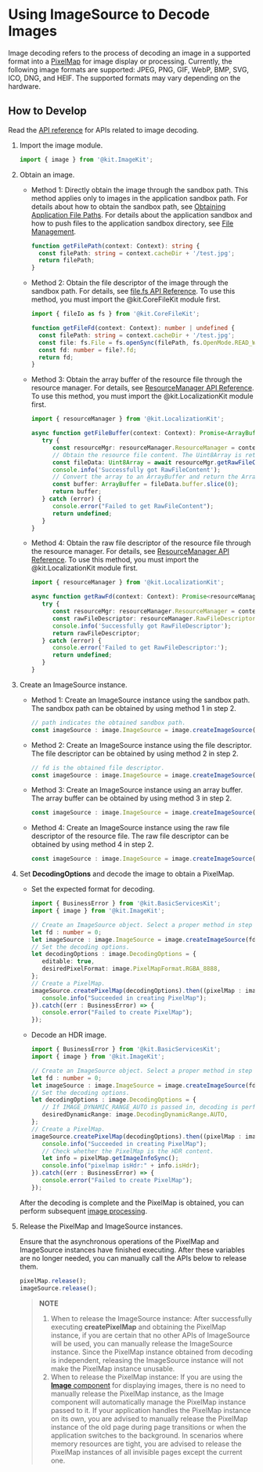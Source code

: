 # Using ImageSource to Decode Images

Image decoding refers to the process of decoding an image in a supported format into a [PixelMap](../../reference/apis-image-kit/arkts-apis-image-PixelMap.md) for image display or processing. Currently, the following image formats are supported: JPEG, PNG, GIF, WebP, BMP, SVG, ICO, DNG, and HEIF. The supported formats may vary depending on the hardware.

## How to Develop

Read the [API reference](../../reference/apis-image-kit/arkts-apis-image-ImageSource.md) for APIs related to image decoding.

1. Import the image module.

   ```ts
   import { image } from '@kit.ImageKit';
   ```

2. Obtain an image.
   - Method 1: Directly obtain the image through the sandbox path. This method applies only to images in the application sandbox path. For details about how to obtain the sandbox path, see [Obtaining Application File Paths](../../application-models/application-context-stage.md#obtaining-application-file-paths). For details about the application sandbox and how to push files to the application sandbox directory, see [File Management](../../file-management/app-sandbox-directory.md).

      ```ts
      function getFilePath(context: Context): string {
        const filePath: string = context.cacheDir + '/test.jpg';
        return filePath;
      }
      ```

   - Method 2: Obtain the file descriptor of the image through the sandbox path. For details, see [file.fs API Reference](../../reference/apis-core-file-kit/js-apis-file-fs.md). To use this method, you must import the \@kit.CoreFileKit module first.

      ```ts
      import { fileIo as fs } from '@kit.CoreFileKit';

      function getFileFd(context: Context): number | undefined {
        const filePath: string = context.cacheDir + '/test.jpg';
        const file: fs.File = fs.openSync(filePath, fs.OpenMode.READ_WRITE);
        const fd: number = file?.fd;
        return fd;
      }
      ```

   - Method 3: Obtain the array buffer of the resource file through the resource manager. For details, see [ResourceManager API Reference](../../reference/apis-localization-kit/js-apis-resource-manager.md#getrawfilecontent9-1). To use this method, you must import the \@kit.LocalizationKit module first.

      ```ts
      import { resourceManager } from '@kit.LocalizationKit';

      async function getFileBuffer(context: Context): Promise<ArrayBuffer | undefined> {
         try {
            const resourceMgr: resourceManager.ResourceManager = context.resourceManager;
            // Obtain the resource file content. The Uint8Array is returned.
            const fileData: Uint8Array = await resourceMgr.getRawFileContent('test.jpg');
            console.info('Successfully got RawFileContent');
            // Convert the array to an ArrayBuffer and return the ArrayBuffer.
            const buffer: ArrayBuffer = fileData.buffer.slice(0);
            return buffer;
         } catch (error) {
            console.error("Failed to get RawFileContent");
            return undefined;
         }
      }
      ```

   - Method 4: Obtain the raw file descriptor of the resource file through the resource manager. For details, see [ResourceManager API Reference](../../reference/apis-localization-kit/js-apis-resource-manager.md#getrawfd9-1). To use this method, you must import the \@kit.LocalizationKit module first.
      ```ts
      import { resourceManager } from '@kit.LocalizationKit';

      async function getRawFd(context: Context): Promise<resourceManager.RawFileDescriptor | undefined> {
         try {
            const resourceMgr: resourceManager.ResourceManager = context.resourceManager;
            const rawFileDescriptor: resourceManager.RawFileDescriptor = await resourceMgr.getRawFd('test.jpg');
            console.info('Successfully got RawFileDescriptor');
            return rawFileDescriptor;
         } catch (error) {
            console.error('Failed to get RawFileDescriptor:');
            return undefined;
         }
      }
      ```

3. Create an ImageSource instance.

   - Method 1: Create an ImageSource instance using the sandbox path. The sandbox path can be obtained by using method 1 in step 2.

      ```ts
      // path indicates the obtained sandbox path.
      const imageSource : image.ImageSource = image.createImageSource(filePath);
      ```

   - Method 2: Create an ImageSource instance using the file descriptor. The file descriptor can be obtained by using method 2 in step 2.

      ```ts
      // fd is the obtained file descriptor.
      const imageSource : image.ImageSource = image.createImageSource(fd);
      ```

   - Method 3: Create an ImageSource instance using an array buffer. The array buffer can be obtained by using method 3 in step 2.

      ```ts
      const imageSource : image.ImageSource = image.createImageSource(buffer);
      ```

   - Method 4: Create an ImageSource instance using the raw file descriptor of the resource file. The raw file descriptor can be obtained by using method 4 in step 2.

      ```ts
      const imageSource : image.ImageSource = image.createImageSource(rawFileDescriptor);
      ```

4. Set **DecodingOptions** and decode the image to obtain a PixelMap.
   - Set the expected format for decoding.
      ```ts
      import { BusinessError } from '@kit.BasicServicesKit';
      import { image } from '@kit.ImageKit';

      // Create an ImageSource object. Select a proper method in step 3 to replace the preceding code.
      let fd : number = 0;
      let imageSource : image.ImageSource = image.createImageSource(fd);
      // Set the decoding options.
      let decodingOptions : image.DecodingOptions = {
         editable: true,
         desiredPixelFormat: image.PixelMapFormat.RGBA_8888,
      };
      // Create a PixelMap.
      imageSource.createPixelMap(decodingOptions).then((pixelMap : image.PixelMap) => {
         console.info("Succeeded in creating PixelMap");
      }).catch((err : BusinessError) => {
         console.error("Failed to create PixelMap");
      });
      ```
   - Decode an HDR image.
      ```ts
      import { BusinessError } from '@kit.BasicServicesKit';
      import { image } from '@kit.ImageKit';

      // Create an ImageSource object. Select a proper method in step 3 to replace the preceding code.
      let fd : number = 0;
      let imageSource : image.ImageSource = image.createImageSource(fd);
      // Set the decoding options.
      let decodingOptions : image.DecodingOptions = {
         // If IMAGE_DYNAMIC_RANGE_AUTO is passed in, decoding is performed based on the image format. If the image is an HDR resource, an HDR PixelMap is obtained after decoding.
         desiredDynamicRange: image.DecodingDynamicRange.AUTO,
      };
      // Create a PixelMap.
      imageSource.createPixelMap(decodingOptions).then((pixelMap : image.PixelMap) => {
         console.info("Succeeded in creating PixelMap");
         // Check whether the PixelMap is the HDR content.
         let info = pixelMap.getImageInfoSync();
         console.info("pixelmap isHdr:" + info.isHdr);
      }).catch((err : BusinessError) => {
         console.error("Failed to create PixelMap");
      });
      ```
   After the decoding is complete and the PixelMap is obtained, you can perform subsequent [image processing](image-transformation.md).

5. Release the PixelMap and ImageSource instances.

   Ensure that the asynchronous operations of the PixelMap and ImageSource instances have finished executing. After these variables are no longer needed, you can manually call the APIs below to release them.
   ```ts
   pixelMap.release();
   imageSource.release();
   ```

   > **NOTE**
   > 1. When to release the ImageSource instance: After successfully executing **createPixelMap** and obtaining the PixelMap instance, if you are certain that no other APIs of ImageSource will be used, you can manually release the ImageSource instance. Since the PixelMap instance obtained from decoding is independent, releasing the ImageSource instance will not make the PixelMap instance unusable.
   > 2. When to release the PixelMap instance: If you are using the [**Image** component](../../reference/apis-arkui/arkui-ts/ts-basic-components-image.md) for displaying images, there is no need to manually release the PixelMap instance, as the Image component will automatically manage the PixelMap instance passed to it. If your application handles the PixelMap instance on its own, you are advised to manually release the PixelMap instance of the old page during page transitions or when the application switches to the background. In scenarios where memory resources are tight, you are advised to release the PixelMap instances of all invisible pages except the current one.

<!--RP1-->
<!--RP1End-->
